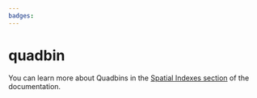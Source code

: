 ```yaml
---
badges:
---
```

# quadbin

You can learn more about Quadbins in the [Spatial Indexes section](https://docs.carto.com/data-and-analysis/analytics-toolbox-for-postgresql/key-concepts/spatial-indexes#quadbin) of the documentation.

